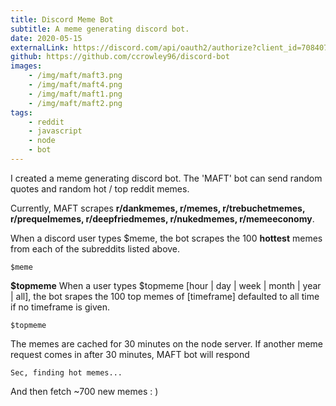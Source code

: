 ```yaml
---
title: Discord Meme Bot
subtitle: A meme generating discord bot.
date: 2020-05-15
externalLink: https://discord.com/api/oauth2/authorize?client_id=708407717349425223&permissions=0&scope=bot
github: https://github.com/ccrowley96/discord-bot
images:
    - /img/maft/maft3.png
    - /img/maft/maft4.png
    - /img/maft/maft1.png
    - /img/maft/maft2.png
tags: 
    - reddit
    - javascript
    - node
    - bot
---
```

I created a meme generating discord bot.  The 'MAFT' bot can send random quotes and random hot / top reddit memes.

Currently, MAFT scrapes **r/dankmemes, r/memes, r/trebuchetmemes, r/prequelmemes, r/deepfriedmemes, r/nukedmemes, r/memeeconomy**.

When a discord user types $meme, the bot scrapes the 100 **hottest** memes from each of the subreddits listed above.

```text/2-3
$meme
```

**$topmeme**
When a user types $topmeme [hour | day | week | month | year | all], the bot srapes the 100 top memes of [timeframe] defaulted to all time if no timeframe is given.
```text/2-3
$topmeme
```

The memes are cached for 30 minutes on the node server.  If another meme request comes in after 30 minutes, MAFT bot will respond 
```text/2-3
Sec, finding hot memes...
```
And then fetch ~700 new memes :  )
